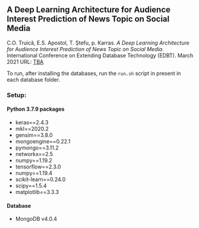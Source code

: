 ## A Deep Learning Architecture for Audience Interest Prediction of News Topic on Social Media

C.O. Truică, E.S. Apostol, T. Ștefu, p. Karras. *A Deep Learning Architecture for Audience Interest Prediction of News Topic on Social Media*. International Conference on Extending Database Technology (EDBT). March 2021 URL: [TBA](TBA)


To run, after installing the databases, run the ``run.sh`` script in present in each database folder.

### Setup:
#### Python 3.7.9 packages
- keras==2.4.3
- mkl==2020.2
- gensim==3.8.0
- mongoengine==0.22.1
- pymongo==3.11.2
- networkx==2.5
- numpy==1.19.2
- tensorflow==2.3.0
- numpy==1.19.4
- scikit-learn==0.24.0
- scipy==1.5.4
- matplotlib==3.3.3

#### Database
- MongoDB v4.0.4

